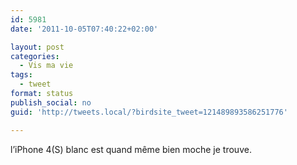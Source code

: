 ```yaml
---
id: 5981
date: '2011-10-05T07:40:22+02:00'

layout: post
categories:
  - Vis ma vie
tags:
  - tweet
format: status
publish_social: no
guid: 'http://tweets.local/?birdsite_tweet=121489893586251776'

---
```


l’iPhone 4(S) blanc est quand même bien moche je trouve.